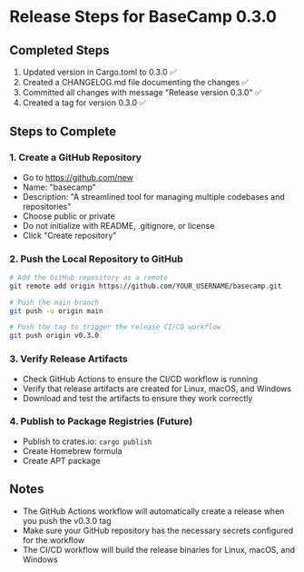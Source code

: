# Release Steps for BaseCamp 0.3.0

## Completed Steps

1. Updated version in Cargo.toml to 0.3.0 ✅
2. Created a CHANGELOG.md file documenting the changes ✅
3. Committed all changes with message "Release version 0.3.0" ✅
4. Created a tag for version 0.3.0 ✅

## Steps to Complete

### 1. Create a GitHub Repository

- Go to https://github.com/new
- Name: "basecamp"
- Description: "A streamlined tool for managing multiple codebases and repositories"
- Choose public or private
- Do not initialize with README, .gitignore, or license
- Click "Create repository"

### 2. Push the Local Repository to GitHub

```bash
# Add the GitHub repository as a remote
git remote add origin https://github.com/YOUR_USERNAME/basecamp.git

# Push the main branch
git push -u origin main

# Push the tag to trigger the release CI/CD workflow
git push origin v0.3.0
```

### 3. Verify Release Artifacts

- Check GitHub Actions to ensure the CI/CD workflow is running
- Verify that release artifacts are created for Linux, macOS, and Windows
- Download and test the artifacts to ensure they work correctly

### 4. Publish to Package Registries (Future)

- Publish to crates.io: `cargo publish`
- Create Homebrew formula
- Create APT package

## Notes

- The GitHub Actions workflow will automatically create a release when you push the v0.3.0 tag
- Make sure your GitHub repository has the necessary secrets configured for the workflow
- The CI/CD workflow will build the release binaries for Linux, macOS, and Windows
